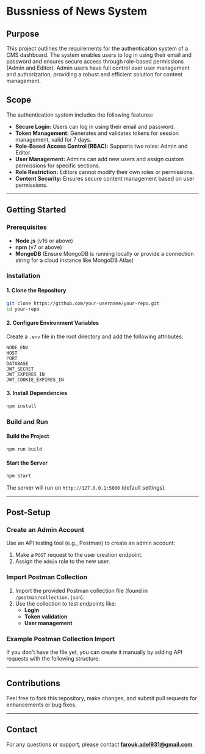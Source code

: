 
# Bussniess of News System

## Purpose  
This project outlines the requirements for the authentication system of a CMS dashboard. The system enables users to log in using their email and password and ensures secure access through role-based permissions (Admin and Editor). Admin users have full control over user management and authorization, providing a robust and efficient solution for content management.

## Scope  
The authentication system includes the following features:
- **Secure Login:** Users can log in using their email and password.
- **Token Management:** Generates and validates tokens for session management, valid for 7 days.
- **Role-Based Access Control (RBAC):** Supports two roles: Admin and Editor.
- **User Management:** Admins can add new users and assign custom permissions for specific sections.
- **Role Restriction:** Editors cannot modify their own roles or permissions.
- **Content Security:** Ensures secure content management based on user permissions.

---

## Getting Started

### Prerequisites  
- **Node.js** (v16 or above)
- **npm** (v7 or above)
- **MongoDB** (Ensure MongoDB is running locally or provide a connection string for a cloud instance like MongoDB Atlas)

### Installation  

#### 1. Clone the Repository  
```bash
git clone https://github.com/your-username/your-repo.git
cd your-repo
```

#### 2. Configure Environment Variables  
Create a `.env` file in the root directory and add the following attributes:
```plaintext
NODE_ENV 
HOST 
PORT 
DATABASE
JWT_SECRET 
JWT_EXPIRES_IN 
JWT_COOKIE_EXPIRES_IN 
```

#### 3. Install Dependencies  
```bash
npm install
```

### Build and Run  

#### Build the Project  
```bash
npm run build
```

#### Start the Server  
```bash
npm start
```
The server will run on `http://127.0.0.1:5000` (default settings).

---

## Post-Setup  

### Create an Admin Account  
Use an API testing tool (e.g., Postman) to create an admin account:
1. Make a `POST` request to the user creation endpoint.
2. Assign the `Admin` role to the new user.

### Import Postman Collection  
1. Import the provided Postman collection file (found in `/postman/collection.json`).
2. Use the collection to test endpoints like:
   - **Login**
   - **Token validation**
   - **User management**

### Example Postman Collection Import  
If you don't have the file yet, you can create it manually by adding API requests with the following structure.

---

## Contributions  
Feel free to fork this repository, make changes, and submit pull requests for enhancements or bug fixes.

---

## Contact  
For any questions or support, please contact **farouk.adel931@gmail.com**.

